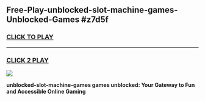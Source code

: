 
## Free-Play-unblocked-slot-machine-games-Unblocked-Games #z7d5f
<h3>
<a href="https://news.freeplayer.one?title=unblocked-slot-machine-games&ref=8M">CLICK TO PLAY</a></h3>
<hr>

<h3>
<a href="https://news.freeplayer.one?title=unblocked-slot-machine-games&ref=8M">CLICK 2 PLAY</a>
  
</h3>

<a href="https://news.freeplayer.one?title=unblocked-slot-machine-games&ref=8M"><img src="https://clearcache.store/games.png"></a>


**unblocked-slot-machine-games games unblocked: Your Gateway to Fun and Accessible Online Gaming**

